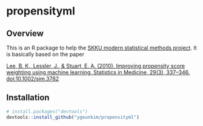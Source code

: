
# propensityml

## Overview

This is an R package to help the [SKKU modern statistical methods
project](https://github.com/ygeunkim/psweighting-ml). It is basically
based on the paper

[Lee, B. K., Lessler, J., & Stuart, E. A. (2010). Improving propensity
score weighting using machine learning. Statistics in
Medicine, 29(3), 337–346.
doi:10.1002/sim.3782](https://onlinelibrary.wiley.com/doi/abs/10.1002/sim.3782)

## Installation

``` r
# install.packages("devtools")
devtools::install_github("ygeunkim/propensityml")
```
